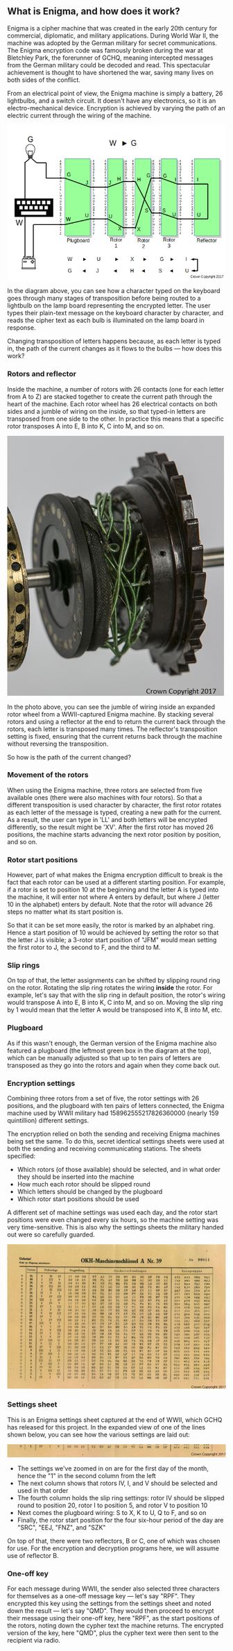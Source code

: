 ## What is Enigma, and how does it work?

Enigma is a cipher machine that was created in the early 20th century for commercial, diplomatic, and military applications. During World War II, the machine was adopted by the German military for secret communications. The Enigma encryption code was famously broken during the war at Bletchley Park, the forerunner of GCHQ, meaning intercepted messages from the German military could be decoded and read. This spectacular achievement is thought to have shortened the war, saving many lives on both sides of the conflict.

From an electrical point of view, the Enigma machine is simply a battery, 26 lightbulbs, and a switch circuit. It doesn't have any electronics, so it is an electro-mechanical device. Encryption is achieved by varying the path of an electric current through the wiring of the machine.

![Encoding a W as G on Enigma](images/Enigma-wiring.gif)

In the diagram above, you can see how a character typed on the keyboard goes through many stages of transposition before being routed to a lightbulb on the lamp board representing the encrypted letter. The user types their plain-text message on the keyboard character by character, and reads the cipher text as each bulb is illuminated on the lamp board in response.

Changing transposition of letters happens because, as each letter is typed in, the path of the current changes as it flows to the bulbs — how does this work?

### Rotors and reflector

Inside the machine, a number of rotors with 26 contacts (one for each letter from A to Z) are stacked together to create the current path through the heart of the machine. Each rotor wheel has 26 electrical contacts on both sides and a jumble of wiring on the inside, so that typed-in letters are transposed from one side to the other. In practice this means that a specific rotor transposes A into E, B into K, C into M, and so on.

![Close-up view of rotor from a WWII captured Enigma machine](images/7X5A0921-closeup.png)

In the photo above, you can see the jumble of wiring inside an expanded rotor wheel from a WWII-captured Enigma machine. By stacking several rotors and using a reflector at the end to return the current back through the rotors, each letter is transposed many times. The reflector's transposition setting is fixed, ensuring that the current returns back through the machine without reversing the transposition.

So how is the path of the current changed?

### Movement of the rotors

When using the Enigma machine, three rotors are selected from five available ones (there were also machines with four rotors). So that a different transposition is used character by character, the first rotor rotates as each letter of the message is typed, creating a new path for the current. As a result, the user can type in 'LL' and both letters will be encrypted differently, so the result might be 'XV'. After the first rotor has moved 26 positions, the machine starts advancing the next rotor position by position, and so on.

### Rotor start positions

However, part of what makes the Enigma encryption difficult to break is the fact that each rotor can be used at a different starting position. For example, if a rotor is set to position 10 at the beginning and the letter A is typed into the machine, it will enter not where A enters by default, but where J (letter 10 in the alphabet) enters by default. Note that the rotor will advance 26 steps no matter what its start position is.

So that it can be set more easily, the rotor is marked by an alphabet ring. Hence a start position of 10 would be achieved by setting the rotor so that the letter J is visible; a 3-rotor start position of "JFM" would mean setting the first rotor to J, the second to F, and the third to M.

### Slip rings

On top of that, the letter assignments can be shifted by slipping round ring on the rotor. Rotating the slip ring rotates the wiring **inside** the rotor. For example, let's say that with the slip ring in default position, the rotor's wiring would transpose A into E, B into K, C into M, and so on. Moving the slip ring by 1 would mean that the letter A would be transposed into K, B into M, etc.

### Plugboard

As if this wasn't enough, the German version of the Enigma machine also featured a plugboard (the leftmost green box in the diagram at the top), which can be manually adjusted so that up to ten pairs of letters are transposed as they go into the rotors and again when they come back out.

### Encryption settings

Combining three rotors from a set of five, the rotor settings with 26 positions, and the plugboard with ten pairs of letters connected, the Enigma machine used by WWII military had 158962555217826360000 (nearly 159 quintillion) different settings.

The encryption relied on both the sending and receiving Enigma machines being set the same. To do this, secret identical settings sheets were used at both the sending and receiving communicating stations. The sheets specified:
- Which rotors (of those available) should be selected, and in what order they should be inserted into the machine
- How much each rotor should be slipped round
- Which letters should be changed by the plugboard
- Which rotor start positions should be used

A different set of machine settings was used each day, and the rotor start positions were even changed every six hours, so the machine setting was very time-sensitive. This is also why the settings sheets the military handed out were so carefully guarded.

![A captured Enigma settings sheet held by GCHQ](images/Enigma-settings-sheet.jpg)

### Settings sheet

This is an Enigma settings sheet captured at the end of WWII, which GCHQ has released for this project. In the expanded view of one of the lines shown below, you can see how the various settings are laid out:

![A line of settings from a WWII captured Enigma settings sheet](images/Enigma-settings-line.jpg)

+ The settings we've zoomed in on are for the first day of the month, hence the "1" in the second column from the left
+ The next column shows that rotors IV, I, and V should be selected and used in that order
+ The fourth column holds the slip ring settings: rotor IV should be slipped round to position 20, rotor I to position 5, and rotor V to position 10
+ Next comes the plugboard wiring: S to X, K to U, Q to F, and so on
+ Finally, the rotor start position for the four six-hour period of the day are "SRC", "EEJ, "FNZ", and "SZK"

On top of that, there were two reflectors, B or C, one of which was chosen for use. For the encryption and decryption programs here, we will assume use of reflector B.

### One-off key

For each message during WWII, the sender also selected three characters for themselves as a one-off message key — let's say "RPF". They encrypted this key using the settings from the settings sheet and noted down the result — let's say "QMD". They would then proceed to encrypt their message using their one-off key, here "RPF", as the start positions of the rotors, noting down the cypher text the machine returns. The encrypted version of the key, here "QMD", plus the cypher text were then sent to the recipient via radio.
